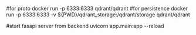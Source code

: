 
#for proto
docker run -p 6333:6333 qdrant/qdrant
#for persistence
docker run -p 6333:6333 -v ${PWD}/qdrant_storage:/qdrant/storage qdrant/qdrant 

#start fasapi server from backend
uvicorn app.main:app --reload
